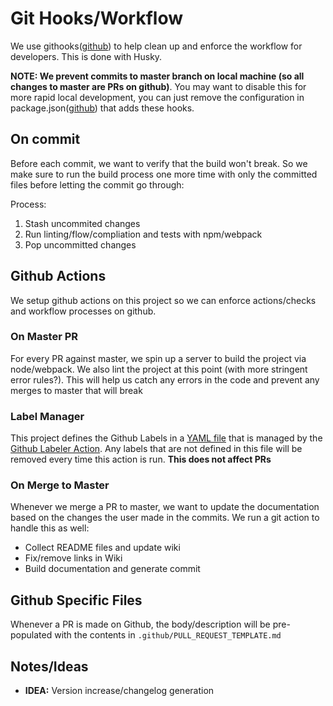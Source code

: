 # Git Hooks/Workflow

We use githooks([github](https://github.com/devlinjunker/template.hapi.rest/tree/master/scripts/hooks)) to help clean up and enforce the workflow for developers. This is done with Husky.

**NOTE: We prevent commits to master branch on local machine (so all changes to master are PRs on github)**. You may want to disable this for more rapid local development, you can just remove the configuration in package.json([github](https://github.com/devlinjunker/template.hapi.rest/blob/master/package.json#L30)) that adds these hooks.


## On commit
Before each commit, we want to verify that the build won't break. So we make sure to run the build process one more time with only the committed files before
letting the commit go through:

Process:
1. Stash uncommited changes
2. Run linting/flow/compliation and tests with npm/webpack
3. Pop uncommitted changes


## Github Actions
We setup github actions on this project so we can enforce actions/checks and workflow processes on github.

### On Master PR
For every PR against master, we spin up a server to build the project via node/webpack. We also lint the
project at this point (with more stringent error rules?). This will help us catch any errors in the code and
prevent any merges to master that will break

### Label Manager
This project defines the Github Labels in a [YAML file](https://github.com/devlinjunker/template.hapi.rest/blob/master/.github/labels.yaml) that is managed by the [Github Labeler Action](https://github.com/marketplace/actions/github-labeler). 
Any labels that are not defined in this file will be removed every time this action is run. **This does not affect PRs**

### On Merge to Master
Whenever we merge a PR to master, we want to update the documentation based on the changes the user made in
the commits. We run a git action to handle this as well:
 - Collect README files and update wiki
 - Fix/remove links in Wiki
 - Build documentation and generate commit
 

## Github Specific Files
Whenever a PR is made on Github, the body/description will be pre-populated with the contents in
`.github/PULL_REQUEST_TEMPLATE.md`


## Notes/Ideas
 - **IDEA:** Version increase/changelog generation
